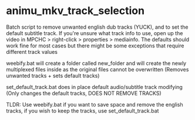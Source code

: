 # animu_mkv_track_selection

Batch script to remove unwanted english dub tracks (YUCK), and to set the default subtitle track.
If you're unsure what track info to use, open up the video in MPCHC > right-click > properties > mediainfo.
The defaults should work fine for most cases but there might be some exceptions that require different track values

weebify.bat will create a folder called new_folder and will create the newly multiplexed files inside as the original files cannot be overwritten (Removes unwanted tracks + sets default tracks)

set_default_track.bat does in place default audio/subtitle track modifying (Only changes the default tracks, DOES NOT REMOVE TRACKS)

TLDR: Use weebify.bat if you want to save space and remove the english tracks, if you wish to keep the tracks, use set_default_track.bat
